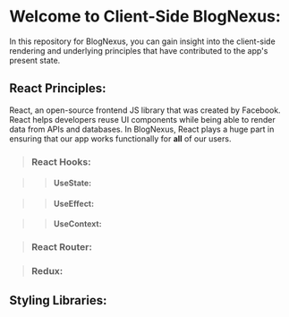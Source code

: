 # Welcome to Client-Side BlogNexus:
In this repository for BlogNexus, you can gain insight into the client-side rendering and underlying principles that have contributed to the app's present state. 

## React Principles:
React, an open-source frontend JS library that was created by Facebook. React helps developers reuse UI components while being able to render data from APIs and databases. In BlogNexus, React plays a huge part in ensuring that our app works functionally for **all** of our users. 

> ### React Hooks:

>> #### UseState:

>> #### UseEffect:

>> #### UseContext:


> ### React Router:

> ### Redux:


## Styling Libraries:


